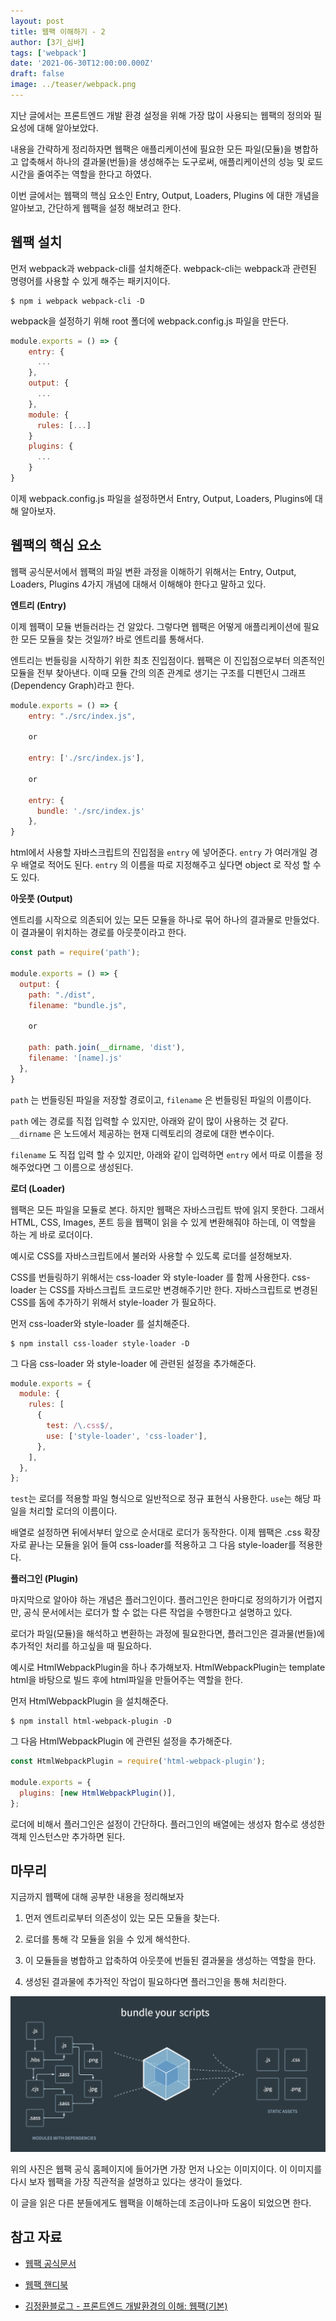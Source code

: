```yaml
---
layout: post
title: 웹팩 이해하기 - 2
author: [3기_심바]
tags: ['webpack']
date: '2021-06-30T12:00:00.000Z'
draft: false
image: ../teaser/webpack.png
---
```


지난 글에서는 프론트엔드 개발 환경 설정을 위해 가장 많이 사용되는 웹팩의 정의와 필요성에 대해 알아보았다.

내용을 간략하게 정리하자면 웹팩은 애플리케이션에 필요한 모든 파일(모듈)을 병합하고 압축해서 하나의 결과물(번들)을 생성해주는 도구로써, 애플리케이션의 성능 및 로드 시간을 줄여주는 역할을 한다고 하였다.

이번 글에서는 웹팩의 핵심 요소인 Entry, Output, Loaders, Plugins 에 대한 개념을 알아보고, 간단하게 웹팩을 설정 해보려고 한다.

## 웹팩 설치

먼저 webpack과 webpack-cli를 설치해준다. webpack-cli는 webpack과 관련된 명령어를 사용할 수 있게 해주는 패키지이다.

```
$ npm i webpack webpack-cli -D
```

webpack을 설정하기 위해 root 폴더에 webpack.config.js 파일을 만든다.

```javascript
module.exports = () => {
    entry: {
      ...
    },
    output: {
      ...
    },
    module: {
      rules: [...]
    }
    plugins: {
      ...
    }
}
```

이제 webpack.config.js 파일을 설정하면서 Entry, Output, Loaders, Plugins에 대해 알아보자.

## 웹팩의 핵심 요소

웹팩 공식문서에서 웹팩의 파일 변환 과정을 이해하기 위해서는 Entry, Output, Loaders, Plugins 4가지 개념에 대해서 이해해야 한다고 말하고 있다.

**엔트리 (Entry)**

이제 웹팩이 모듈 번들러라는 건 알았다. 그렇다면 웹팩은 어떻게 애플리케이션에 필요한 모든 모듈을 찾는 것일까? 바로 엔트리를 통해서다.

엔트리는 번들링을 시작하기 위한 최초 진입점이다. 웹팩은 이 진입점으로부터 의존적인 모듈을 전부 찾아낸다. 이때 모듈 간의 의존 관계로 생기는 구조를 디펜던시 그래프(Dependency Graph)라고 한다.

```javascript
module.exports = () => {
    entry: "./src/index.js",

    or

    entry: ['./src/index.js'],

    or

    entry: {
      bundle: './src/index.js'
    },
}
```

html에서 사용할 자바스크립트의 진입점을 `entry` 에 넣어준다. `entry` 가 여러개일 경우 배열로 적어도 된다. `entry` 의 이름을 따로 지정해주고 싶다면 object 로 작성 할 수 도 있다.

**아웃풋 (Output)**

엔트리를 시작으로 의존되어 있는 모든 모듈을 하나로 묶어 하나의 결과물로 만들었다. 이 결과물이 위치하는 경로를 아웃풋이라고 한다.

```javascript
const path = require('path');

module.exports = () => {
  output: {
    path: "./dist",
    filename: "bundle.js",

    or

    path: path.join(__dirname, 'dist'),
    filename: '[name].js'
  },
}
```

`path` 는 번들링된 파일을 저장할 경로이고, `filename` 은 번들링된 파일의 이름이다.

`path` 에는 경로를 직접 입력할 수 있지만, 아래와 같이 많이 사용하는 것 같다. `__dirname` 은 노드에서 제공하는 현재 디렉토리의 경로에 대한 변수이다.

`filename` 도 직접 입력 할 수 있지만, 아래와 같이 입력하면 `entry` 에서 따로 이름을 정해주었다면 그 이름으로 생성된다.

**로더 (Loader)**

웹팩은 모든 파일을 모듈로 본다. 하지만 웹팩은 자바스크립트 밖에 읽지 못한다. 그래서 HTML, CSS, Images, 폰트 등을 웹팩이 읽을 수 있게 변환해줘야 하는데, 이 역할을 하는 게 바로 로더이다.

예시로 CSS를 자바스크립트에서 불러와 사용할 수 있도록 로더를 설정해보자.

CSS를 번들링하기 위해서는 css-loader 와 style-loader 를 함께 사용한다. css-loader 는 CSS를 자바스크립트 코드로만 변경해주기만 한다. 자바스크립트로 변경된 CSS를 돔에 추가하기 위해서 style-loader 가 필요하다.

먼저 css-loader와 style-loader 를 설치해준다.

```
$ npm install css-loader style-loader -D
```

그 다음 css-loader 와 style-loader 에 관련된 설정을 추가해준다.

```javascript
module.exports = {
  module: {
    rules: [
      {
        test: /\.css$/,
        use: ['style-loader', 'css-loader'],
      },
    ],
  },
};
```

`test`는 로더를 적용할 파일 형식으로 일반적으로 정규 표현식 사용한다. `use`는 해당 파일을 처리할 로더의 이름이다.

배열로 설정하면 뒤에서부터 앞으로 순서대로 로더가 동작한다. 이제 웹팩은 .css 확장자로 끝나는 모듈을 읽어 들여 css-loader를 적용하고 그 다음 style-loader를 적용한다.

**플러그인 (Plugin)**

마지막으로 알아야 하는 개념은 플러그인이다. 플러그인은 한마디로 정의하기가 어렵지만, 공식 문서에서는 로더가 할 수 없는 다른 작업을 수행한다고 설명하고 있다.

로더가 파일(모듈)을 해석하고 변환하는 과정에 필요한다면, 플러그인은 결과물(번들)에 추가적인 처리를 하고싶을 때 필요하다.

예시로 HtmlWebpackPlugin을 하나 추가해보자. HtmlWebpackPlugin는 template html을 바탕으로 빌드 후에 html파일을 만들어주는 역할을 한다.

먼저 HtmlWebpackPlugin 을 설치해준다.

```
$ npm install html-webpack-plugin -D
```

그 다음 HtmlWebpackPlugin 에 관련된 설정을 추가해준다.

```javascript
const HtmlWebpackPlugin = require('html-webpack-plugin');

module.exports = {
  plugins: [new HtmlWebpackPlugin()],
};
```

로더에 비해서 플러그인은 설정이 간단하다. 플러그인의 배열에는 생성자 함수로 생성한 객체 인스턴스만 추가하면 된다.

## 마무리

지금까지 웹팩에 대해 공부한 내용을 정리해보자

1. 먼저 엔트리로부터 의존성이 있는 모든 모듈을 찾는다.

2. 로더를 통해 각 모듈을 읽을 수 있게 해석한다.

3. 이 모듈들을 병합하고 압축하여 아웃풋에 번들된 결과물을 생성하는 역할을 한다.

4. 생성된 결과물에 추가적인 작업이 필요하다면 플러그인을 통해 처리한다.

![webpack](../images/2021-07-10-webpack-exercise-1.png)

위의 사진은 웹팩 공식 홈페이지에 들어가면 가장 먼저 나오는 이미지이다. 이 이미지를 다시 보자 웹팩을 가장 직관적을 설명하고 있다는 생각이 들었다.

이 글을 읽은 다른 분들에게도 웹팩을 이해하는데 조금이나마 도움이 되었으면 한다.

## 참고 자료

- [웹팩 공식문서](https://webpack.js.org/)

- [웹팩 핸디북](https://joshua1988.github.io/webpack-guide/)

- [김정환블로그 - 프론트엔드 개발환경의 이해: 웹팩(기본)](https://jeonghwan-kim.github.io/series/2019/12/10/frontend-dev-env-webpack-basic.html)
